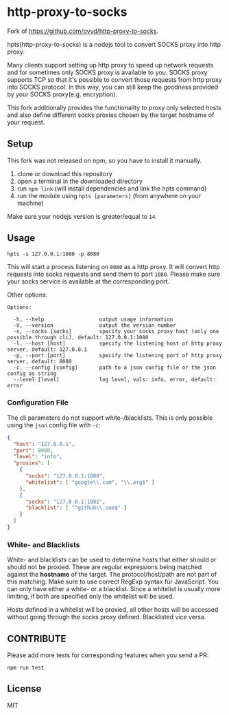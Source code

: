 # http-proxy-to-socks

Fork of https://github.com/oyyd/http-proxy-to-socks.

hpts(http-proxy-to-socks) is a nodejs tool to convert SOCKS proxy into http proxy.

Many clients support setting up http proxy to speed up network requests and for sometimes only SOCKS proxy is available to you. SOCKS proxy supports TCP so that it's possible to convert those requests from http proxy into SOCKS protocol. In this way, you can still keep the goodness provided by your SOCKS proxy(e.g. encryption).

This fork additionally provides the functionality to proxy only selected hosts and also define different socks proxies chosen by the target hostname of your request.

## Setup

This fork was not released on npm, so you have to install it manually.

1. clone or download this repository
2. open a terminal in the downloaded directory
3. run `npm link` (will install dependencies and link the hpts command)
4. run the module using `hpts [parameters]` (from anywhere on your machine)

Make sure your nodejs version is greater/equal to `14`.

## Usage

```
hpts -s 127.0.0.1:1080 -p 8080
```

This will start a process listening on `8080` as a http proxy. It will convert http requests into socks requests and send them to port `1080`. Please make sure your socks service is available at the corresponding port.

Other options:

```
Options:

  -h, --help                  output usage information
  -V, --version               output the version number
  -s, --socks [socks]         specify your socks proxy host (only one possible through cli), default: 127.0.0.1:1080
  -l, --host [host]           specify the listening host of http proxy server, default: 127.0.0.1
  -p, --port [port]           specify the listening port of http proxy server, default: 8080
  -c, --config [config]       path to a json config file or the json config as string
  --level [level]             log level, vals: info, error, default: error
```

### Configuration File

The cli parameters do not support white-/blacklists. This is only possible using the `json` config file with `-c`:

```json
{
  "host": "127.0.0.1",
  "port": 8080,
  "level": "info",
  "proxies": [
    {
      "socks": "127.0.0.1:1080",
      "whitelist": [ "google\\.com", "\\.org$" ]
    },
    {
      "socks": "127.0.0.1:1081",
      "blacklist": [ "^github\\.com$" ]
    }
  ]
}
```

### White- and Blacklists

White- and blacklists can be used to determine hosts that either should or should not be proxied. These are regular expressions being matched against the **hostname** of the target. The protocol/host/path are not part of this matching.
Make sure to use correct RegExp syntax für JavaScript. You can only have either a white- or a blacklist. Since a whitelist is usually more limiting, if both are specified only the whitelist will be used.

Hosts defined in a whitelist will be proxied, all other hosts will be accessed without going through the socks proxy defined. Blacklisted vice versa.

## CONTRIBUTE

Please add more tests for corresponding features when you send a PR:

```
npm run test
```

## License

MIT
